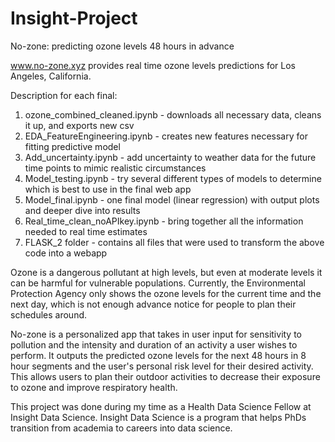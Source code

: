 # Insight-Project
No-zone: predicting ozone levels 48 hours in advance


www.no-zone.xyz provides real time ozone levels predictions for Los Angeles, California.

Description for each final:
1. ozone_combined_cleaned.ipynb - downloads all necessary data, cleans it up, and exports new csv
2. EDA_FeatureEngineering.ipynb - creates new features necessary for fitting predictive model
3. Add_uncertainty.ipynb - add uncertainty to weather data for the future time points to mimic realistic circumstances
4. Model_testing.ipynb - try several different types of models to determine which is best to use in the final web app
5. Model_final.ipynb - one final model (linear regression) with output plots and deeper dive into results
6. Real_time_clean_noAPIkey.ipynb - bring together all the information needed to real time estimates 
7. FLASK_2 folder - contains all files that were used to transform the above code into a webapp

Ozone is a dangerous pollutant at high levels, but even at moderate levels it can be harmful for vulnerable populations. 
Currently, the Environmental Protection Agency only shows the ozone levels for the current time and the next day, 
which is not enough advance notice for people to plan their schedules around.

No-zone is a personalized app that takes in user input for sensitivity to pollution and the intensity and 
duration of an activity a user wishes to perform. It outputs the predicted ozone levels for the next 48 hours 
in 8 hour segments and the user's personal risk level for their desired activity. This allows users to plan their 
outdoor activities to decrease their exposure to ozone and improve respiratory health.

This project was done during my time as a Health Data Science Fellow at Insight Data Science. Insight Data Science is
a program that helps PhDs transition from academia to careers into data science.
